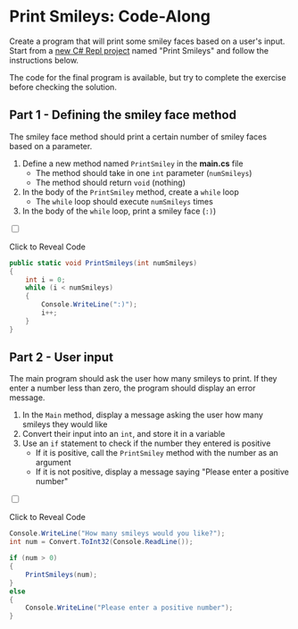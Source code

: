 # Print Smileys: Code-Along
Create a program that will print some smiley faces based on a user's input. Start from a [new C# Repl project](https://replit.com/new/csharp) named "Print Smileys" and follow the instructions below.

The code for the final program is available, but try to complete the exercise before checking the solution.

## Part 1 - Defining the smiley face method
The smiley face method should print a certain number of smiley faces based on a parameter.

1. Define a new method named `PrintSmiley` in the **main.cs** file
    - The method should take in one `int` parameter (`numSmileys`)
    - The method should return `void` (nothing)
1. In the body of the `PrintSmiley` method, create a `while` loop
    - The `while` loop should execute `numSmileys` times
1. In the body of the `while` loop, print a smiley face (`:)`)

<input type="checkbox" id="reveal1" class="reveal-checkbox" />

<label for="reveal1" class="reveal-label">Click to Reveal Code</label>

```cs
public static void PrintSmileys(int numSmileys)
{
    int i = 0;
    while (i < numSmileys)
    {
        Console.WriteLine(":)");
        i++;
    }
}
```

## Part 2 - User input
The main program should ask the user how many smileys to print. If they enter a number less than zero, the program should display an error message.

1. In the `Main` method, display a message asking the user how many smileys they would like
1. Convert their input into an `int`, and store it in a variable
1. Use an `if` statement to check if the number they entered is positive
    - If it is positive, call the `PrintSmiley` method with the number as an argument
    - If it is not positive, display a message saying "Please enter a positive number"

<input type="checkbox" id="reveal2" class="reveal-checkbox" />

<label for="reveal2" class="reveal-label">Click to Reveal Code</label>

```cs
Console.WriteLine("How many smileys would you like?");
int num = Convert.ToInt32(Console.ReadLine());

if (num > 0)
{
    PrintSmileys(num);
}
else
{
    Console.WriteLine("Please enter a positive number");
}
```